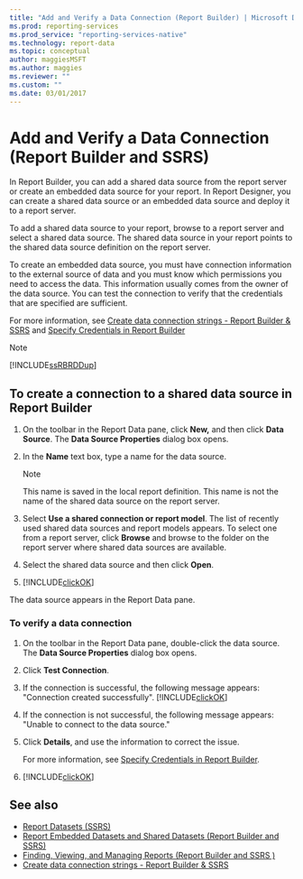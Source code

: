 ```yaml
---
title: "Add and Verify a Data Connection (Report Builder) | Microsoft Docs"
ms.prod: reporting-services
ms.prod_service: "reporting-services-native"
ms.technology: report-data
ms.topic: conceptual
author: maggiesMSFT
ms.author: maggies
ms.reviewer: ""
ms.custom: ""
ms.date: 03/01/2017
---
```


# Add and Verify a Data Connection (Report Builder and SSRS)

In Report Builder, you can add a shared data source from the report server or create an embedded data source for your report. In Report Designer, you can create a shared data source or an embedded data source and deploy it to a report server.

To add a shared data source to your report, browse to a report server and select a shared data source. The shared data source in your report points to the shared data source definition on the report server.

To create an embedded data source, you must have connection information to the external source of data and you must know which permissions you need to access the data. This information usually comes from the owner of the data source. You can test the connection to verify that the credentials that are specified are sufficient.

For more information, see [Create data connection strings - Report Builder & SSRS](data-connections-data-sources-and-connection-strings-report-builder-and-ssrs.md) and [Specify Credentials in Report Builder](https://docs.microsoft.com/sql/reporting-services/report-data/specify-credential-and-connection-information-for-report-data-sources?view=sql-server-2017)

> [!NOTE]  
> [!INCLUDE[ssRBRDDup](../../includes/ssrbrddup-md.md)]

## To create a connection to a shared data source in Report Builder

1. On the toolbar in the Report Data pane, click **New,** and then click **Data Source**. The **Data Source Properties** dialog box opens.

2. In the **Name** text box, type a name for the data source.

    > [!NOTE]  
    >  This name is saved in the local report definition. This name is not the name of the shared data source on the report server. 

3. Select **Use a shared connection or report model**. The list of recently used shared data sources and report models appears. To select one from a report server, click **Browse** and browse to the folder on the report server where shared data sources are available.

4. Select the shared data source and then click **Open**.

5. [!INCLUDE[clickOK](../../includes/clickok-md.md)]  

The data source appears in the Report Data pane.

### To verify a data connection  

1. On the toolbar in the Report Data pane, double-click the data source. The **Data Source Properties** dialog box opens.

2. Click **Test Connection**.

3. If the connection is successful, the following message appears: "Connection created successfully". [!INCLUDE[clickOK](../../includes/clickok-md.md)]  

4. If the connection is not successful, the following message appears: "Unable to connect to the data source."  

5. Click **Details**, and use the information to correct the issue.

    For more information, see [Specify Credentials in Report Builder](https://docs.microsoft.com/sql/reporting-services/report-data/specify-credential-and-connection-information-for-report-data-sources?view=sql-server-2017).

6. [!INCLUDE[clickOK](../../includes/clickok-md.md)]  

## See also

- [Report Datasets &#40;SSRS&#41;](../../reporting-services/report-data/report-datasets-ssrs.md)   
- [Report Embedded Datasets and Shared Datasets &#40;Report Builder and SSRS&#41;](../../reporting-services/report-data/report-embedded-datasets-and-shared-datasets-report-builder-and-ssrs.md)
- [Finding, Viewing, and Managing Reports &#40;Report Builder and SSRS &#41;](../../reporting-services/report-builder/finding-viewing-and-managing-reports-report-builder-and-ssrs.md)
- [Create data connection strings - Report Builder & SSRS](data-connections-data-sources-and-connection-strings-report-builder-and-ssrs.md)